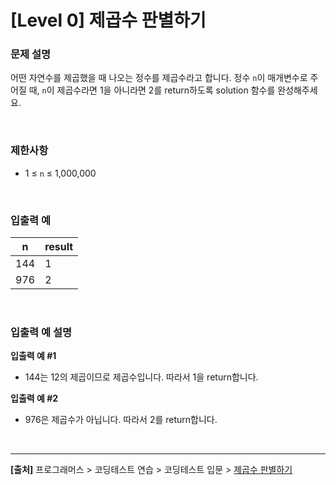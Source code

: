 # [Level 0] 제곱수 판별하기

### 문제 설명
어떤 자연수를 제곱했을 때 나오는 정수를 제곱수라고 합니다. 정수 `n`이 매개변수로 주어질 때, `n`이 제곱수라면 1을 아니라면 2를 return하도록 solution 함수를 완성해주세요.

<br>

### 제한사항
* 1 ≤ `n` ≤ 1,000,000

<br>

### 입출력 예
|n|result|
|---|---|
|144|1|
|976|2|

<br>

### 입출력 예 설명
**입출력 예 #1**
* 144는 12의 제곱이므로 제곱수입니다. 따라서 1을 return합니다.

**입출력 예 #2**
* 976은 제곱수가 아닙니다. 따라서 2를 return합니다.

<br>

---
**[출처]** 프로그래머스 > 코딩테스트 연습 > 코딩테스트 입문 > [제곱수 판별하기](https://school.programmers.co.kr/learn/courses/30/lessons/120909)